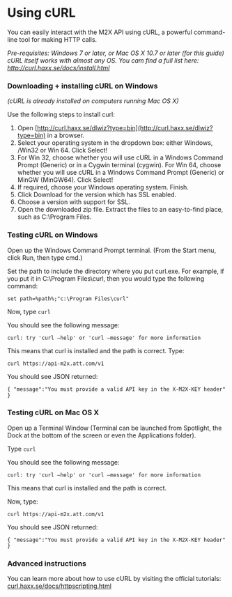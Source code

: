 Using cURL
====
You can easily interact with the M2X API using cURL, a powerful command-line tool for making HTTP calls.

*Pre-requisites: Windows 7 or later, or Mac OS X 10.7 or later (for this guide)*
*cURL itself works with almost any OS. You cam find a full list here: http://curl.haxx.se/docs/install.html*

### Downloading + installing cURL on Windows
*(cURL is already installed on computers running Mac OS X)*

Use the following steps to install curl:

1. Open [http://curl.haxx.se/dlwiz?type=bin](http://curl.haxx.se/dlwiz?type=bin) in a browser.
2. Select your operating system in the dropdown box: either Windows, /Win32 or Win 64. Click Select!
3. For Win 32, choose whether you will use cURL in a Windows Command Prompt (Generic) or in a Cygwin terminal (cygwin). For Win 64, choose whether you will use cURL in a Windows Command Prompt (Generic) or MinGW (MinGW64). Click Select!
4. If required, choose your Windows operating system. Finish.
5. Click Download for the version which has SSL enabled.
6. Choose a version with support for SSL.
7. Open the downloaded zip file. Extract the files to an easy-to-find place, such as C:\Program Files.

### Testing cURL on Windows
Open up the Windows Command Prompt terminal. (From the Start menu, click Run, then type cmd.)

Set the path to include the directory where you put curl.exe. For example, if you put it in C:\Program Files\curl, then you would type the following command:

``
set path=%path%;"c:\Program Files\curl"
``

Now, type ``curl``
 
You should see the following message:

``
curl: try 'curl –help' or 'curl –message' for more information
``

This means that curl is installed and the path is correct.
Type:

``
curl https://api-m2x.att.com/v1
``

You should see JSON returned:

``
{
"message":"You must provide a valid API key in the X-M2X-KEY header"
}
``

### Testing cURL on Mac OS X
Open up a Terminal Window (Terminal can be launched from Spotlight, the Dock at the bottom of the screen or even the Applications folder).

Type ``curl``

You should see the following message:

``
curl: try 'curl –help' or 'curl –message' for more information
``

This means that curl is installed and the path is correct.

Now, type:

``
curl https://api-m2x.att.com/v1
``

You should see JSON returned:

``
{
"message":"You must provide a valid API key in the X-M2X-KEY header"
}
``

### Advanced instructions
You can learn more about how to use cURL by visiting the official tutorials: [curl.haxx.se/docs/httpscripting.html](http://curl.haxx.se/docs/httpscripting.html)
